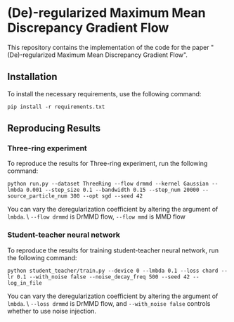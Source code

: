 # (De)-regularized Maximum Mean Discrepancy Gradient Flow

This repository contains the implementation of the code for the paper "(De)-regularized Maximum Mean Discrepancy Gradient Flow". 
## Installation

To install the necessary requirements, use the following command:

`pip install -r requirements.txt`

## Reproducing Results

### Three-ring experiment

To reproduce the results for Three-ring experiment, run the following command:

`python run.py --dataset ThreeRing --flow drmmd --kernel Gaussian --lmbda 0.001 --step_size 0.1 --bandwidth 0.15 --step_num 20000 --source_particle_num 300 --opt sgd --seed 42`

You can vary the deregularization coefficient by altering the argument of `lmbda`. \\
`--flow drmmd` is DrMMD flow, `--flow mmd` is MMD flow

### Student-teacher neural network

To reproduce the results for training student-teacher neural network, run the following command:

`python student_teacher/train.py --device 0 --lmbda 0.1 --loss chard --lr 0.1 --with_noise false --noise_decay_freq 500 --seed 42 --log_in_file`

You can vary the deregularization coefficient by altering the argument of `lmbda`. \\
`--loss drmmd` is DrMMD flow, and `--with_noise false` controls whether to use noise injection.